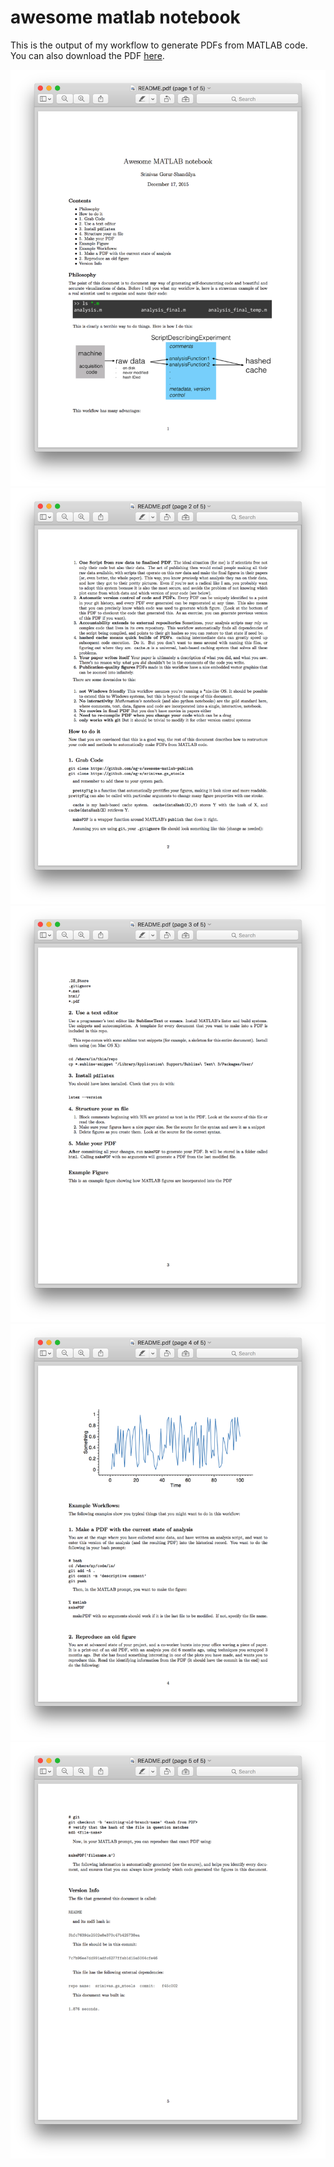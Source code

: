 # awesome matlab notebook

This is the output of my workflow to generate PDFs from MATLAB code. You can also download the PDF [here](https://github.com/sg-s/awesome-matlab-notebook/releases).

![](images/1.png)
![](images/2.png)
![](images/3.png)
![](images/4.png)
![](images/5.png)